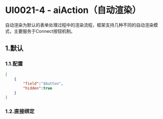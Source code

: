 # UI0021-4 - aiAction（自动渲染）

自动渲染为默认的表单处理过程中的渲染流程，框架支持几种不同的自动渲染模式，主要服务于Connect按钮机制。

## 1.默认

### 1.1.配置

```json
[
    {
        "field":"$button",
        "hidden":true
    }
]
```

### 1.2.直接绑定





